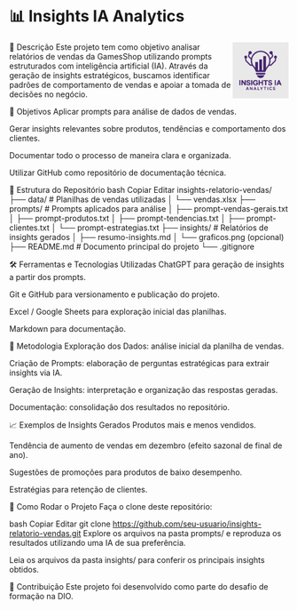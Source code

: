 

# 📊 Insights IA Analytics
<img alt="Logo Insights IA Analytics" src="img/projeto_teste.png" align="right" width="20%" />

📝 Descrição
Este projeto tem como objetivo analisar relatórios de vendas da GamesShop utilizando prompts estruturados com inteligência artificial (IA). Através da geração de insights estratégicos, buscamos identificar padrões de comportamento de vendas e apoiar a tomada de decisões no negócio.

🎯 Objetivos
Aplicar prompts para análise de dados de vendas.

Gerar insights relevantes sobre produtos, tendências e comportamento dos clientes.

Documentar todo o processo de maneira clara e organizada.

Utilizar GitHub como repositório de documentação técnica.

📂 Estrutura do Repositório
bash
Copiar
Editar
insights-relatorio-vendas/
├── data/               # Planilhas de vendas utilizadas
│   └── vendas.xlsx
├── prompts/            # Prompts aplicados para análise
│   ├── prompt-vendas-gerais.txt
│   ├── prompt-produtos.txt
│   ├── prompt-tendencias.txt
│   ├── prompt-clientes.txt
│   └── prompt-estrategias.txt
├── insights/           # Relatórios de insights gerados
│   ├── resumo-insights.md
│   └── graficos.png (opcional)
├── README.md           # Documento principal do projeto
└── .gitignore

🛠️ Ferramentas e Tecnologias Utilizadas
ChatGPT para geração de insights a partir dos prompts.

Git e GitHub para versionamento e publicação do projeto.

Excel / Google Sheets para exploração inicial das planilhas.

Markdown para documentação.

🧠 Metodologia
Exploração dos Dados: análise inicial da planilha de vendas.

Criação de Prompts: elaboração de perguntas estratégicas para extrair insights via IA.

Geração de Insights: interpretação e organização das respostas geradas.

Documentação: consolidação dos resultados no repositório.

📈 Exemplos de Insights Gerados
Produtos mais e menos vendidos.

Tendência de aumento de vendas em dezembro (efeito sazonal de final de ano).

Sugestões de promoções para produtos de baixo desempenho.

Estratégias para retenção de clientes.

🚀 Como Rodar o Projeto
Faça o clone deste repositório:

bash
Copiar
Editar
git clone https://github.com/seu-usuario/insights-relatorio-vendas.git
Explore os arquivos na pasta prompts/ e reproduza os resultados utilizando uma IA de sua preferência.

Leia os arquivos da pasta insights/ para conferir os principais insights obtidos.

🙌 Contribuição
Este projeto foi desenvolvido como parte do desafio de formação na DIO.




